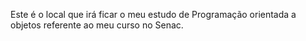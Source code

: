 Este é o local que irá ficar o meu estudo de Programação orientada a objetos referente ao meu curso no Senac.
